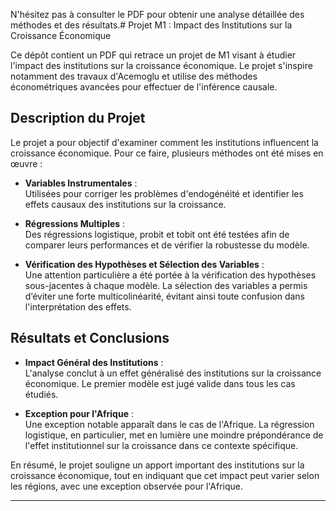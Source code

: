 

N'hésitez pas à consulter le PDF pour obtenir une analyse détaillée des méthodes et des résultats.# Projet M1 : Impact des Institutions sur la Croissance Économique

Ce dépôt contient un PDF qui retrace un projet de M1 visant à étudier l'impact des institutions sur la croissance économique. Le projet s'inspire notamment des travaux d'Acemoglu et utilise des méthodes économétriques avancées pour effectuer de l'inférence causale.

## Description du Projet

Le projet a pour objectif d'examiner comment les institutions influencent la croissance économique. Pour ce faire, plusieurs méthodes ont été mises en œuvre :

- **Variables Instrumentales** :  
  Utilisées pour corriger les problèmes d'endogénéité et identifier les effets causaux des institutions sur la croissance.

- **Régressions Multiples** :  
  Des régressions logistique, probit et tobit ont été testées afin de comparer leurs performances et de vérifier la robustesse du modèle.

- **Vérification des Hypothèses et Sélection des Variables** :  
  Une attention particulière a été portée à la vérification des hypothèses sous-jacentes à chaque modèle. La sélection des variables a permis d’éviter une forte multicolinéarité, évitant ainsi toute confusion dans l'interprétation des effets.

## Résultats et Conclusions

- **Impact Général des Institutions** :  
  L'analyse conclut à un effet généralisé des institutions sur la croissance économique. Le premier modèle est jugé valide dans tous les cas étudiés.

- **Exception pour l'Afrique** :  
  Une exception notable apparaît dans le cas de l'Afrique. La régression logistique, en particulier, met en lumière une moindre prépondérance de l'effet institutionnel sur la croissance dans ce contexte spécifique.

En résumé, le projet souligne un apport important des institutions sur la croissance économique, tout en indiquant que cet impact peut varier selon les régions, avec une exception observée pour l'Afrique.

---

